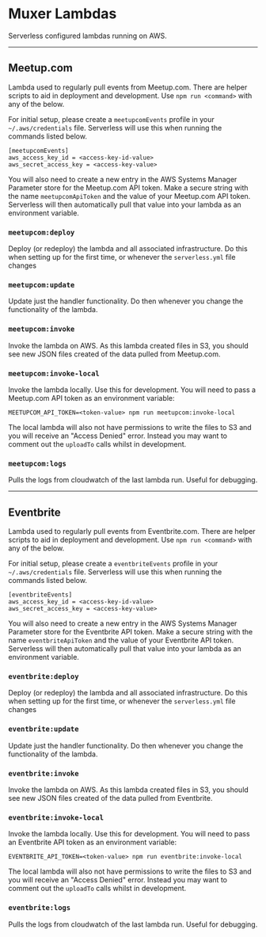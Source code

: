 # Muxer Lambdas

Serverless configured lambdas running on AWS.

---

## Meetup.com

Lambda used to regularly pull events from Meetup.com. There are helper scripts
to aid in deployment and development. Use `npm run <command>` with any of the
below.

For initial setup, please create a `meetupcomEvents` profile in your
`~/.aws/credentials` file. Serverless will use this when running the commands
listed below.

```
[meetupcomEvents]
aws_access_key_id = <access-key-id-value>
aws_secret_access_key = <access-key-value>
```

You will also need to create a new entry in the AWS Systems Manager Parameter
store for the Meetup.com API token. Make a secure string with the name
`meetupcomApiToken` and the value of your Meetup.com API token. Serverless will
then automatically pull that value into your lambda as an environment variable.

### `meetupcom:deploy`

Deploy (or redeploy) the lambda and all associated infrastructure. Do this
when setting up for the first time, or whenever the `serverless.yml` file
changes

### `meetupcom:update`

Update just the handler functionality. Do then whenever you change the
functionality of the lambda.

### `meetupcom:invoke`

Invoke the lambda on AWS. As this lambda created files in S3, you should see new
JSON files created of the data pulled from Meetup.com.

### `meetupcom:invoke-local`

Invoke the lambda locally. Use this for development. You will need to pass a
Meetup.com API token as an environment variable:

```
MEETUPCOM_API_TOKEN=<token-value> npm run meetupcom:invoke-local
```

The local lambda will also not have permissions to write the files to S3 and you
will receive an "Access Denied" error. Instead you may want to comment out the
`uploadTo` calls whilst in development.

### `meetupcom:logs`

Pulls the logs from cloudwatch of the last lambda run. Useful for debugging.

---

## Eventbrite

Lambda used to regularly pull events from Eventbrite.com. There are helper scripts
to aid in deployment and development. Use `npm run <command>` with any of the
below.

For initial setup, please create a `eventbriteEvents` profile in your
`~/.aws/credentials` file. Serverless will use this when running the commands
listed below.

```
[eventbriteEvents]
aws_access_key_id = <access-key-id-value>
aws_secret_access_key = <access-key-value>
```

You will also need to create a new entry in the AWS Systems Manager Parameter
store for the Eventbrite API token. Make a secure string with the name
`eventbriteApiToken` and the value of your Eventbrite API token. Serverless will
then automatically pull that value into your lambda as an environment variable.

### `eventbrite:deploy`

Deploy (or redeploy) the lambda and all associated infrastructure. Do this
when setting up for the first time, or whenever the `serverless.yml` file
changes

### `eventbrite:update`

Update just the handler functionality. Do then whenever you change the
functionality of the lambda.

### `eventbrite:invoke`

Invoke the lambda on AWS. As this lambda created files in S3, you should see new
JSON files created of the data pulled from Eventbrite.

### `eventbrite:invoke-local`

Invoke the lambda locally. Use this for development. You will need to pass an
Eventbrite API token as an environment variable:

```
EVENTBRITE_API_TOKEN=<token-value> npm run eventbrite:invoke-local
```

The local lambda will also not have permissions to write the files to S3 and you
will receive an "Access Denied" error. Instead you may want to comment out the
`uploadTo` calls whilst in development.

### `eventbrite:logs`

Pulls the logs from cloudwatch of the last lambda run. Useful for debugging.

